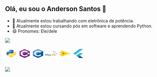 ## Olá, eu sou o Anderson Santos 👋

- 🔭 Atualmente estou trabalhando com eletrônica de potência.
- 🌱 Atualmente estou cursando pós em software e aprendendo Python.
- 😄 Pronomes: Ele/dele

<!-- ![Anurag's GitHub stats](https://github-readme-stats.vercel.app/api?username=andersonmdsantos)](https://github.com/andersonmdsantos/github-readme-stats)-->
<!-- ![Anurag's GitHub stats](https://github-readme-stats.vercel.app/api?username=andersonmdsantos&show_icons=true&theme=tokyonight)-->

<picture>
  <source
    srcset="https://github-readme-stats.vercel.app/api?username=andersonmdsantos&show_icons=true&theme=tokyonight&locale=pt-br"
    media="(prefers-color-scheme: dark)"
  />
  <source
    srcset="https://github-readme-stats.vercel.app/api?username=andersonmdsantos&show_icons=true"
    media="(prefers-color-scheme: light), (prefers-color-scheme: no-preference)"
  />
  <img src="https://github-readme-stats.vercel.app/api?username=andersonmdsantos&show_icons=true" />  
</picture>

<!--![Top Langs](https://github-readme-stats.vercel.app/api/top-langs/?username=andersonmdsantos&layout=compact&locale=pt-br)-->

<div style="display: inline_block"><br>
  <img align="center" alt="Anderson-Python"  height="30" width="40" src="https://raw.githubusercontent.com/devicons/devicon/master/icons/python/python-original.svg">
  <img align="center" alt="Anderson-Csharp"  height="30" width="40" src="https://raw.githubusercontent.com/devicons/devicon/master/icons/csharp/csharp-original.svg">
  <img align="center" alt="Anderson-C"       height="30" width="40" src="https://raw.githubusercontent.com/devicons/devicon/master/icons/c/c-original.svg">
  <img align="center" alt="Anderson-MySQL"   height="30" width="40" src="https://raw.githubusercontent.com/devicons/devicon/master/icons/mysql/mysql-original-wordmark.svg">
  <img align="center" alt="Anderson-Labview" height="30" width="40" src="https://raw.githubusercontent.com/devicons/devicon/master/icons/labview/labview-original.svg">
  <img align="center" alt="Anderson-Flutter" height="30" width="40" src="https://raw.githubusercontent.com/devicons/devicon/master/icons/flutter/flutter-original.svg">
</div>

##

<div> 
  <a href=" https://www.linkedin.com/in/anderson-m-s/" target="_blank"><img src="https://img.shields.io/badge/-LinkedIn-%230077B5?style=for-the-badge&logo=linkedin&logoColor=white" target="_blank"></a> 
</div>
